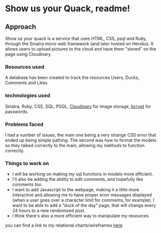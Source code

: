 # Show us your Quack, readme!

## Approach
Show us your quack is a service that uses HTML, CSS, psql and Ruby, through the Sinatra micro web framework (and later hosted on Heroku). It allows users to upload pictures to the cloud and have them "stored" on the page using Cloudinary.

### Resources used
A database has been created to track the resources Users, Ducks, Comments and Likes

### technologies used 
Sinatra, Ruby, CSS, SQL, PSQL, [Cloudinary](https://cloudinary.com/) for image storage, [bcrypt](https://github.com/bcrypt-ruby/bcrypt-ruby) for passwords.

### Problems faced
I had a number of issues, the main one being a very strange CSS error that ended up being simple pathing. The second was how to format the models so they talked correctly to the main, allowing my methods to function correctly. 

### Things to work on
- I will be working on making my sql functions in models more efficient.
- I'll also be adding the ability to edit comments, and hopefully like comments too. 
- I want to add Javascript to the webpage, making it a little more interactive and allowing me to have proper error messages displayed (when a user goes over a character limit for comments, for example). I want to be able to add a "duck of the day" page, that will change every 24 hours to a new randomised post. 
- I think there's also a more efficient way to manipulate my resources

you can find a link to my relational charts/wireframes [here](https://imgur.com/a/wv29UyY)




